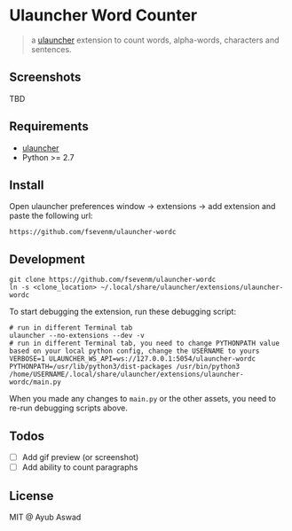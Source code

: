 # Ulauncher Word Counter

> a [ulauncher](https://ulauncher.io/) extension to count words, alpha-words, characters and sentences.

## Screenshots
TBD

## Requirements

* [ulauncher](https://ulauncher.io/)
* Python >= 2.7

## Install

Open ulauncher preferences window -> extensions -> add extension and paste the following url:

```https://github.com/fsevenm/ulauncher-wordc```
 

## Development

```shell script
git clone https://github.com/fsevenm/ulauncher-wordc
ln -s <clone_location> ~/.local/share/ulauncher/extensions/ulauncher-wordc
```

To start debugging the extension, run these debugging script:
```shell script
# run in different Terminal tab
ulauncher --no-extensions --dev -v
# run in different Terminal tab, you need to change PYTHONPATH value based on your local python config, change the USERNAME to yours
VERBOSE=1 ULAUNCHER_WS_API=ws://127.0.0.1:5054/ulauncher-wordc PYTHONPATH=/usr/lib/python3/dist-packages /usr/bin/python3 /home/USERNAME/.local/share/ulauncher/extensions/ulauncher-wordc/main.py
```

When you made any changes to `main.py` or the other assets, you need to re-run debugging scripts above.

## Todos
- [ ] Add gif preview (or screenshot)
- [ ] Add ability to count paragraphs

## License 

MIT @ Ayub Aswad
